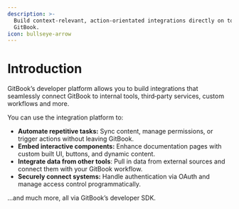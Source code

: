 ```yaml
---
description: >-
  Build context-relevant, action-orientated integrations directly on top of
  GitBook.
icon: bullseye-arrow
---
```


# Introduction

GitBook’s developer platform allows you to build integrations that seamlessly connect GitBook to internal tools, third‑party services, custom workflows and more.

You can use the integration platform to:

* **Automate repetitive tasks:** Sync content, manage permissions, or trigger actions without leaving GitBook.
* **Embed interactive components:** Enhance documentation pages with custom built UI, buttons, and dynamic content.
* **Integrate data from other tools**: Pull in data from external sources and connect them with your GitBook workflow.
* **Securely connect systems:** Handle authentication via OAuth and manage access control programmatically.

…and much more, all via GitBook’s developer SDK.
